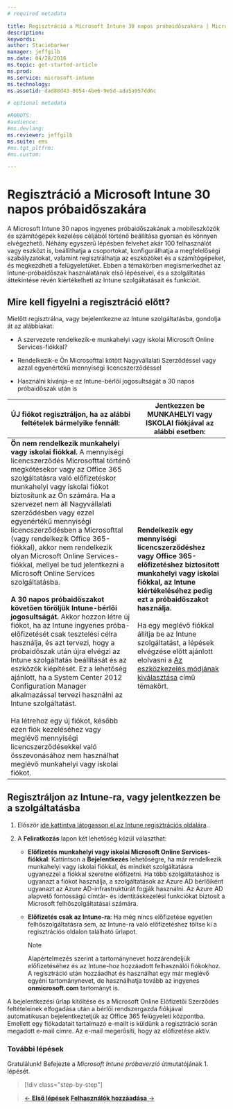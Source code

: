 ```yaml
---
# required metadata

title: Regisztráció a Microsoft Intune 30 napos próbaidőszakára | Microsoft Intune
description:
keywords:
author: Staciebarker
manager: jeffgilb
ms.date: 04/28/2016
ms.topic: get-started-article
ms.prod:
ms.service: microsoft-intune
ms.technology:
ms.assetid: dad88d43-0054-4be6-9e5d-ada5a957dd6c

# optional metadata

#ROBOTS:
#audience:
#ms.devlang:
ms.reviewer: jeffgilb
ms.suite: ems
#ms.tgt_pltfrm:
#ms.custom:

---
```


# Regisztráció a Microsoft Intune 30 napos próbaidőszakára

A Microsoft Intune 30 napos ingyenes próbaidőszakának a mobileszközök és számítógépek kezelése céljából történő beállítása gyorsan és könnyen elvégezhető. Néhány egyszerű lépésben felvehet akár 100 felhasználót vagy eszközt is, beállíthatja a csoportokat, konfigurálhatja a megfelelőségi szabályzatokat, valamint regisztrálhatja az eszközöket és a számítógépeket, és megkezdheti a felügyeletüket. Ebben a témakörben megismerkedhet az Intune-próbaidőszak használatának első lépéseivel, és a szolgáltatás áttekintése révén kiértékelheti az Intune szolgáltatásait és funkcióit.

## Mire kell figyelni a regisztráció előtt?

Mielőtt regisztrálna, vagy bejelentkezne az Intune szolgáltatásba, gondolja át az alábbiakat:

-   A szervezete rendelkezik-e munkahelyi vagy iskolai Microsoft Online Services-fiókkal?

-   Rendelkezik-e Ön Microsofttal kötött Nagyvállalati Szerződéssel vagy azzal egyenértékű mennyiségi licencszerződéssel

-   Használni kívánja-e az Intune-bérlői jogosultságát a 30 napos próbaidőszak után is

|ÚJ fiókot regisztráljon, ha az alábbi feltételek bármelyike fennáll:|Jentkezzen be MUNKAHELYI vagy ISKOLAI fiókjával az alábbi esetben:|
|-----------------------------------------------------------------|------------------------------------------------|
|**Ön nem rendelkezik munkahelyi vagy iskolai fiókkal.** A mennyiségi licencszerződés Microsofttal történő megkötésekor vagy az Office 365 szolgáltatásra való előfizetéskor munkahelyi vagy iskolai fiókot biztosítunk az Ön számára. Ha a szervezet nem áll Nagyvállalati szerződésben vagy ezzel egyenértékű mennyiségi licencszerződésben a Microsofttal (vagy rendelkezik Office 365-fiókkal), akkor nem rendelkezik olyan Microsoft Online Services-fiókkal, mellyel be tud jelentkezni a Microsoft Online Services szolgáltatásba.<br /><br />**A 30 napos próbaidőszakot követően töröljük Intune-bérlői jogosultságát.** Akkor hozzon létre új fiókot, ha az Intune ingyenes próba-előfizetését csak tesztelési célra használja, és azt tervezi, hogy a próbaidőszak után újra elvégzi az Intune szolgáltatás beállítását és az eszközök kiépítését. Ez a lehetőség ajánlott, ha a System Center 2012 Configuration Manager alkalmazással tervezi használni az Intune szolgáltatást.<br /><br />Ha létrehoz egy új fiókot, később ezen fiók kezeléséhez vagy meglévő mennyiségi licencszerződésekkel való összevonásához nem használhat meglévő munkahelyi vagy iskolai fiókot.|**Rendelkezik egy mennyiségi licencszerződéshez vagy Office 365-előfizetéshez biztosított munkahelyi vagy iskolai fiókkal, az Intune kiértékeléséhez pedig ezt a próbaidőszakot használja.**<br /><br />Ha egy meglévő fiókkal állítja be az Intune szolgáltatást, a lépések elvégzése előtt ajánlott elolvasni a [Az eszközkezelés módjának kiválasztása](choose-how-to-manage-devices.md) című témakört.|

## Regisztráljon az Intune-ra, vagy jelentkezzen be a szolgáltatásba

1.  Először [ide kattintva látogasson el az Intune regisztrációs oldalára](https://portal.office.com/Signup/Signup.aspx?OfferId=40BE278A-DFD1-470a-9EF7-9F2596EA7FF9&dl=INTUNE_A&ali=1#0%20)..

2.  A **Feliratkozás** lapon két lehetőség közül választhat:

    -   **Előfizetés munkahelyi vagy iskolai Microsoft Online Services-fiókkal**: Kattintson a **Bejelentkezés** lehetőségre, ha már rendelkezik munkahelyi vagy iskolai fiókkal, és mindkét szolgáltatásra ugyanezzel a fiókkal szeretne előfizetni. Ha több szolgáltatáshoz is ugyanazt a fiókot használja, a szolgáltatások az Azure AD bérlőiként ugyanazt az Azure AD-infrastruktúrát fogják használni. Az Azure AD alapvető fontosságú címtár- és identitáskezelési funkciókat biztosít a Microsoft felhőszolgáltatásai számára.

    -   **Előfizetés csak az Intune-ra**: Ha még nincs előfizetése egyetlen felhőszolgáltatásra sem, az Intune-ra való előfizetéshez töltse ki a regisztrációs oldalon található űrlapot.

        > [!NOTE]
        > Alapértelmezés szerint a tartománynevet hozzárendeljük előfizetéséhez és az Intune-hoz hozzáadott felhasználói fiókokhoz. A regisztráció után hozzáadhat és használhat egy már meglévő egyéni tartománynevet, de használhatja tovább az ingyenes **onmicrosoft.com** tartományt is.

A bejelentkezési űrlap kitöltése és a Microsoft Online Előfizetői Szerződés feltételeinek elfogadása után a bérlői rendszergazda fiókjával automatikusan bejelentkeztetjük az Office 365 felügyeleti központba. Emellett egy fiókadatait tartalmazó e-mailt is küldünk a regisztráció során megadott e-mail címre. Az e-mail megerősíti, hogy az előfizetése aktív.

### További lépések
Gratulálunk! Befejezte a *Microsoft Intune próbaverzió* útmutatójának 1. lépését.

>[!div class="step-by-step"]

>[&larr; **Első lépések**](.\get-started-with-a-30-day-trial-of-microsoft-intune.md)     [**Felhasználók hozzáadása** &rarr;](.\get-started-with-a-30-day-trial-of-microsoft-intune-step-2.md)  


<!--HONumber=May16_HO1-->


